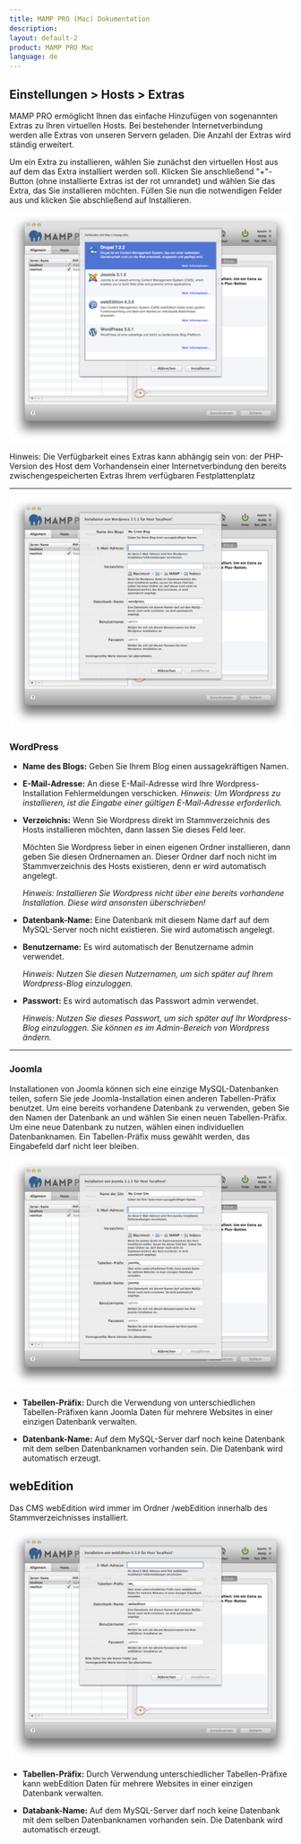 ```yaml
---
title: MAMP PRO (Mac) Dokumentation
description: 
layout: default-2
product: MAMP PRO Mac
language: de
---
```


## Einstellungen > Hosts > Extras
MAMP PRO ermöglicht Ihnen das einfache Hinzufügen von sogenannten Extras zu Ihren virtuellen Hosts. Bei bestehender Internetverbindung werden alle Extras von unseren Servern geladen. Die Anzahl der Extras wird ständig erweitert.

Um ein Extra zu installieren, wählen Sie zunächst den virtuellen Host aus auf dem das Extra installiert werden soll. Klicken Sie anschließend "+"-Button (ohne installierte Extras ist der rot umrandet) und wählen Sie das Extra, das Sie installieren möchten. Füllen Sie nun die notwendigen Felder aus und klicken Sie abschließend auf Installieren.

![MAMP](Extras.png)

<div class="alert" role="alert">
Hinweis: Die Verfügbarkeit eines Extras kann abhängig sein von:
der PHP-Version des Host
dem Vorhandensein einer Internetverbindung
den bereits zwischengespeicherten Extras
Ihrem verfügbaren Festplattenplatz
</div>

---
![MAMP](WordPress.png)

### WordPress

  *  **Name des Blogs:** 
     Geben Sie Ihrem Blog einen aussagekräftigen Namen.

  *  **E-Mail-Adresse:** 
     An diese E-Mail-Adresse wird Ihre Wordpress-Installation Fehlermeldungen verschicken.
     *Hinweis: Um Wordpress zu installieren, ist die Eingabe einer gültigen E-Mail-Adresse erforderlich.*

  *  **Verzeichnis:** 
     Wenn Sie Wordpress direkt im Stammverzeichnis des Hosts installieren möchten, dann lassen Sie dieses Feld leer.

     Möchten Sie Wordpress lieber in einen eigenen Ordner installieren, dann geben Sie diesen Ordnernamen an. Dieser Ordner       darf   noch nicht im Stammverzeichnis des Hosts existieren, denn er wird automatisch angelegt.

     *Hinweis: Installieren Sie Wordpress nicht über eine bereits vorhandene Installation. Diese wird ansonsten     überschrieben!*

  *  **Datenbank-Name:** 
     Eine Datenbank mit diesem Name darf auf dem MySQL-Server noch nicht existieren. Sie wird automatisch angelegt.

  *  **Benutzername:** 
     Es wird automatisch der Benutzername admin verwendet.

     *Hinweis: Nutzen Sie diesen Nutzernamen, um sich später auf Ihrem Wordpress-Blog einzuloggen.*

  *  **Passwort:** 
     Es wird automatisch das Passwort admin verwendet.

     *Hinweis: Nutzen Sie dieses Passwort, um sich später auf Ihr Wordpress-Blog einzuloggen. Sie können es im Admin-Bereich      von Wordpress ändern.*

---
### Joomla
Installationen von Joomla können sich eine einzige MySQL-Datenbanken teilen, sofern Sie jede Joomla-Installation einen anderen Tabellen-Präfix benutzet. Um eine bereits vorhandene Datenbank zu verwenden, geben Sie den Namen der Datenbank an und wählen Sie einen neuen Tabellen-Präfix. Um eine neue Datenbank zu nutzen, wählen einen individuellen Datenbanknamen. Ein Tabellen-Präfix muss gewählt werden, das Eingabefeld darf nicht leer bleiben.

![MAMP](Joomla.png)

*  **Tabellen-Präfix:** 
Durch die Verwendung von unterschiedlichen Tabellen-Präfixen kann Joomla Daten für mehrere Websites in einer einzigen Datenbank verwalten.

*  **Datenbank-Name:** 
Auf dem MySQL-Server darf noch keine Datenbank mit dem selben Datenbanknamen vorhanden sein. Die Datenbank wird automatisch erzeugt.

## webEdition

Das CMS webEdition wird immer im Ordner /webEdition innerhalb des Stammverzeichnisses installiert.

![MAMP](webEdition.png)

*  **Tabellen-Präfix:** 
Durch Verwendung unterschiedlicher Tabellen-Präfixe kann webEdition Daten für mehrere Websites in einer einzigen Datenbank verwalten.

*  **Databank-Name:** 
Auf dem MySQL-Server darf noch keine Datenbank mit dem selben Datenbanknamen vorhanden sein. Die Datenbank wird automatisch erzeugt.
